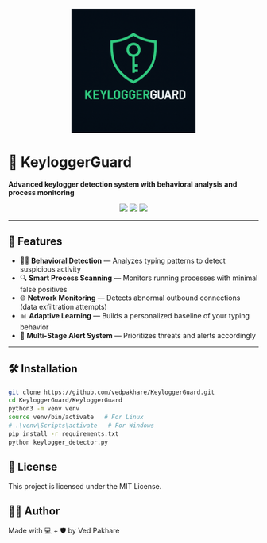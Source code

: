 <p align="center">
  <img src="assets/logo.png" alt="KeyloggerGuard Logo" width="250"/>
</p>

# 🔐 KeyloggerGuard

**Advanced keylogger detection system with behavioral analysis and process monitoring**

<p align="center">
  <img src="https://img.shields.io/badge/python-3.8+-blue.svg">
  <img src="https://img.shields.io/badge/platform-Windows%20%7C%20Linux-lightgrey">
  <a href="LICENSE"><img src="https://img.shields.io/badge/license-MIT-green"></a>
</p>

---

## 🚀 Features

- 🕵️‍♂️ **Behavioral Detection** — Analyzes typing patterns to detect suspicious activity
- 🔍 **Smart Process Scanning** — Monitors running processes with minimal false positives
- 🌐 **Network Monitoring** — Detects abnormal outbound connections (data exfiltration attempts)
- 📊 **Adaptive Learning** — Builds a personalized baseline of your typing behavior
- 🚨 **Multi-Stage Alert System** — Prioritizes threats and alerts accordingly

---

## 🛠️ Installation

```bash
git clone https://github.com/vedpakhare/KeyloggerGuard.git
cd KeyloggerGuard/KeyloggerGuard
python3 -m venv venv
source venv/bin/activate   # For Linux
# .\venv\Scripts\activate   # For Windows
pip install -r requirements.txt
python keylogger_detector.py
```


## 📄 License 
This project is licensed under the MIT License.

## 👨‍💻 Author
Made with 💻 + 🛡️ by Ved Pakhare

